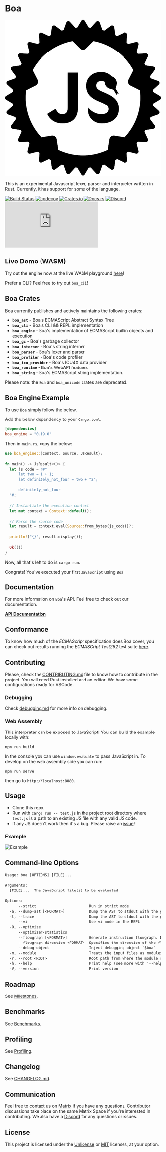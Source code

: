 # Boa

<p align="center">
  <a href="https://boajs.dev/">
    <picture>
      <source media="(prefers-color-scheme: dark)" srcset="./assets/logo_yellow.svg">
      <source media="(prefers-color-scheme: light)" srcset="./assets/logo_black.svg">
      <img alt="Boa logo" src="./assets/logo.png">
    </picture>
    </a>
</p>

This is an experimental Javascript lexer, parser and interpreter written in Rust.
Currently, it has support for some of the language.

[![Build Status][build_badge]][build_link]
[![codecov](https://codecov.io/gh/boa-dev/boa/branch/main/graph/badge.svg)](https://codecov.io/gh/boa-dev/boa)
[![Crates.io](https://img.shields.io/crates/v/boa_engine.svg)](https://crates.io/crates/boa_engine)
[![Docs.rs](https://docs.rs/boa_engine/badge.svg)](https://docs.rs/boa_engine)
[![Discord](https://img.shields.io/discord/595323158140158003?logo=discord)](https://discord.gg/tUFFk9Y)
[![Matrix](https://img.shields.io/matrix/boa:matrix.org)](https://matrix.to/#/#boa:matrix.org)

[build_badge]: https://github.com/boa-dev/boa/actions/workflows/rust.yml/badge.svg?event=push&branch=main
[build_link]: https://github.com/boa-dev/boa/actions/workflows/rust.yml?query=event%3Apush+branch%3Amain

## Live Demo (WASM)

Try out the engine now at the live WASM playground [here](https://boajs.dev/playground)!

Prefer a CLI? Feel free to try out `boa_cli`!

## Boa Crates

Boa currently publishes and actively maintains the following crates:

- **`boa_ast`** - Boa's ECMAScript Abstract Syntax Tree
- **`boa_cli`** - Boa's CLI && REPL implementation
- **`boa_engine`** - Boa's implementation of ECMAScript builtin objects and
  execution
- **`boa_gc`** - Boa's garbage collector
- **`boa_interner`** - Boa's string interner
- **`boa_parser`** - Boa's lexer and parser
- **`boa_profiler`** - Boa's code profiler
- **`boa_icu_provider`** - Boa's ICU4X data provider
- **`boa_runtime`** - Boa's WebAPI features
- **`boa_string`** - Boa's ECMAScript string implementation.

Please note: the `Boa` and `boa_unicode` crates are deprecated.

## Boa Engine Example

To use `Boa` simply follow the below.

Add the below dependency to your `Cargo.toml`:

```toml
[dependencies]
boa_engine = "0.19.0"
```

Then in `main.rs`, copy the below:

```rust
use boa_engine::{Context, Source, JsResult};

fn main() -> JsResult<()> {
  let js_code = r#"
      let two = 1 + 1;
      let definitely_not_four = two + "2";

      definitely_not_four
  "#;

  // Instantiate the execution context
  let mut context = Context::default();

  // Parse the source code
  let result = context.eval(Source::from_bytes(js_code))?;

  println!("{}", result.display());

  Ok(())
}

```

Now, all that's left to do is `cargo run`.

Congrats! You've executed your first `JavaScript` using `Boa`!

## Documentation

For more information on `Boa`'s API. Feel free to check out our documentation.

[**API Documentation**](https://docs.rs/boa_engine/latest/boa_engine/)

## Conformance

To know how much of the _ECMAScript_ specification does Boa cover, you can check out results
running the _ECMASCript Test262_ test suite [here](https://boajs.dev/conformance).

## Contributing

Please, check the [CONTRIBUTING.md](CONTRIBUTING.md) file to know how to
contribute in the project. You will need Rust installed and an editor. We have
some configurations ready for VSCode.

### Debugging

Check [debugging.md](./docs/debugging.md) for more info on debugging.

### Web Assembly

This interpreter can be exposed to JavaScript!
You can build the example locally with:

```shell
npm run build
```

In the console you can use `window.evaluate` to pass JavaScript in.
To develop on the web assembly side you can run:

```shell
npm run serve
```

then go to `http://localhost:8080`.

## Usage

- Clone this repo.
- Run with `cargo run -- test.js` in the project root directory where `test.js` is a path to an existing JS file with any valid JS code.
- If any JS doesn't work then it's a bug. Please raise an [issue](https://github.com/boa-dev/boa/issues/)!

### Example

![Example](docs/img/latestDemo.gif)

## Command-line Options

```txt
Usage: boa [OPTIONS] [FILE]...

Arguments:
  [FILE]...  The JavaScript file(s) to be evaluated

Options:
      --strict                        Run in strict mode
  -a, --dump-ast [<FORMAT>]           Dump the AST to stdout with the given format [possible values: debug, json, json-pretty]
  -t, --trace                         Dump the AST to stdout with the given format
      --vi                            Use vi mode in the REPL
  -O, --optimize
      --optimizer-statistics
      --flowgraph [<FORMAT>]          Generate instruction flowgraph. Default is Graphviz [possible values: graphviz, mermaid]
      --flowgraph-direction <FORMAT>  Specifies the direction of the flowgraph. Default is top-top-bottom [possible values: top-to-bottom, bottom-to-top, left-to-right, right-to-left]
      --debug-object                  Inject debugging object `$boa`
  -m, --module                        Treats the input files as modules
  -r, --root <ROOT>                   Root path from where the module resolver will try to load the modules [default: .]
  -h, --help                          Print help (see more with '--help')
  -V, --version                       Print version
```

## Roadmap

See [Milestones](https://github.com/boa-dev/boa/milestones).

## Benchmarks

See [Benchmarks](https://boajs.dev/benchmarks).

## Profiling

See [Profiling](./docs/profiling.md).

## Changelog

See [CHANGELOG.md](./CHANGELOG.md).

## Communication

Feel free to contact us on [Matrix](https://matrix.to/#/#boa:matrix.org) if you have any questions.
Contributor discussions take place on the same Matrix Space if you're interested in contributing.
We also have a [Discord](https://discord.gg/tUFFk9Y) for any questions or issues.

## License

This project is licensed under the [Unlicense](./LICENSE-UNLICENSE) or [MIT](./LICENSE-MIT) licenses, at your option.
